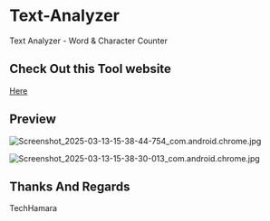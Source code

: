 # Text-Analyzer
Text Analyzer - Word &amp; Character Counter

## Check Out this Tool website 

[Here](https://techhamara.github.io/Text-Analyzer/)

## Preview 

![Screenshot_2025-03-13-15-38-44-754_com.android.chrome.jpg](https://github.com/user-attachments/assets/2aff255c-9372-49a0-a56f-67323305a402)

![Screenshot_2025-03-13-15-38-30-013_com.android.chrome.jpg](https://github.com/user-attachments/assets/5634f098-d9b8-4dca-950c-45692868726f)

## Thanks And Regards 
  TechHamara